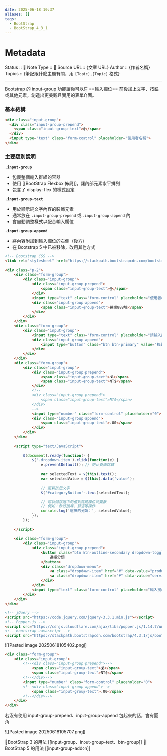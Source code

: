 ```yaml
---
date: 2025-06-18 10:37
aliases: []
tags:
  - BootStrap
  - BootStrap_4_3_1
---
```

# Metadata
Status :: 🌱
Note Type :: 📰
Source URL :: {文章 URL}
Author :: {作者名稱}
Topics :: {筆記跟什麼主題有關，用 `[Topic],[Topic]` 格式}

---

Bootstrap 的 input-group 功能讓你可以在 ==輸入欄位== 前後加上文字、按鈕或其他元素，創造出更美觀且實用的表單介面。

### 基本結構

```html
<div class="input-group">
  <div class="input-group-prepend">
    <span class="input-group-text">@</span>
  </div>
  <input type="text" class="form-control" placeholder="使用者名稱">
</div>
```

### 主要類別說明

**`.input-group`**

- 包裹整個輸入群組的容器
- 使用 [[BootStrap Flexbox 佈局]]，讓內部元素水平排列
- 包含了 display: flex 的樣式設定

**`.input-group-text`**

- 用於顯示純文字內容的裝飾元素
- 通常放在 `.input-group-prepend` 或 `.input-group-append` 內
- 會自動調整樣式以配合輸入欄位

**`.input-group-append`**

- 將內容附加到輸入欄位的右側（後方）
- 在 Bootstrap 5 中已被移除，改用其他方式

```html
<!-- Bootstrap CSS -->
<link rel="stylesheet" href="https://stackpath.bootstrapcdn.com/bootstrap/4.3.1/css/bootstrap.min.css">
	
<div class="p-2">
	<div class="form-group">
		<div class="input-group">
			<div class="input-group-prepend">
				<span class="input-group-text">@</span>
			</div>
			<input type="text" class="form-control" placeholder="使用者名稱">
			<div class="input-group-append">
				<span class="input-group-text">芭樂888塊</span>
			</div>
		</div>
	</div>
	<div class="form-group">
		<div class="input-group">
			<input type="text" class="form-control" placeholder="請輸入搜尋關鍵字">
			<div class="input-group-append">
				<input type="button" class="btn btn-primary" value="搜尋" />
			</div>
		</div>	
	</div>
	<div class="form-group">
		<div class="input-group">
			<div class="input-group-prepend">
				<span class="input-group-text">💰</span>
				<span class="input-group-text">NT$</span>
			</div>
			<!--
			<div class="input-group-prepend">
				<span class="input-group-text">NT$</span>
			</div>
			-->
			<input type="number" class="form-control" placeholder="0">
			<div class="input-group-append">
				<span class="input-group-text">.00</span>
			</div>
		</div>
	</div>
	
	<script type="text/JavaScript">
	
		$(document).ready(function() {
			$('.dropdown-item').click(function(e) {
				e.preventDefault(); // 防止頁面跳轉
				
				var selectedText = $(this).text();
				var selectedValue = $(this).data('value');
				
				// 更新按鈕文字
				$('#categoryButton').text(selectedText);
				
				// 可以儲存選中的值到隱藏欄位或變數
				// 例如：執行搜尋、篩選等操作
				console.log('選擇的分類：', selectedValue);
			});
		});
	
	</script>
	
	<div class="form-group">
		<div class="input-group">
			<div class="input-group-prepend">
				<button class="btn btn-outline-secondary dropdown-toggle" type="button" data-toggle="dropdown" id="categoryButton">
					選擇分類
				</button>
				<div class="dropdown-menu">
					<a class="dropdown-item" href="#" data-value="product">產品</a>
					<a class="dropdown-item" href="#" data-value="service">服務</a>
				</div>
			</div>
			<input type="text" class="form-control" placeholder="輸入搜尋內容" id="searchInput">
		</div>
	</div>
</div>

<!-- jQuery -->
<script src="https://code.jquery.com/jquery-3.3.1.min.js"></script>
<!-- Popper.js -->
<script src="https://cdnjs.cloudflare.com/ajax/libs/popper.js/1.14.7/umd/popper.min.js"></script>
<!-- Bootstrap JavaScript -->
<script src="https://stackpath.bootstrapcdn.com/bootstrap/4.3.1/js/bootstrap.min.js"></script>
```

![[Pasted image 20250618105402.png]]

```html
<div class="form-group">
	<div class="input-group">
		<!--<div class="input-group-prepend">-->
			<span class="input-group-text">💰</span>
			<span class="input-group-text">NT$</span>
		<!--</div>-->		
		<input type="number" class="form-control" placeholder="0">
		<!--<div class="input-group-append">-->
			<span class="input-group-text">.00</span>
		<!--</div>-->
	</div>
</div>
```

若沒有使用 input-group-prepend、input-group-append 包起來的話，會有圓角

![[Pasted image 20250618105707.png]]

📑BootStrap 3 的用法 [[input-group、input-group-text、btn-group]]
📑BootStrap 5 的用法 [[input-group-addon]]